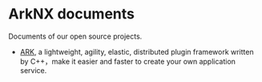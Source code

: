 # ArkNX documents

Documents of our open source projects.

- [ARK](https://docs.arknx.com/ARK), a lightweight, agility, elastic, distributed plugin framework written by C++，make it easier and faster to create your own application service.
